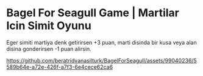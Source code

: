 # Bagel For Seagull Game | Martilar Icin Simit Oyunu


Eger simiti martiya denk getirirsen +3 puan, marti disinda bir kusa veya alan disina gonderirsen -1 puan alirsin.

https://github.com/beratridvanasilturk/BagelForSeagull/assets/99040236/5589b64e-a72e-426f-a7f3-6e4cece62ca6

